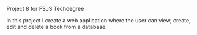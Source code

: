Project 8 for FSJS Techdegree

In this project I create a web application where the user can view, create, edit and delete a book from a database.